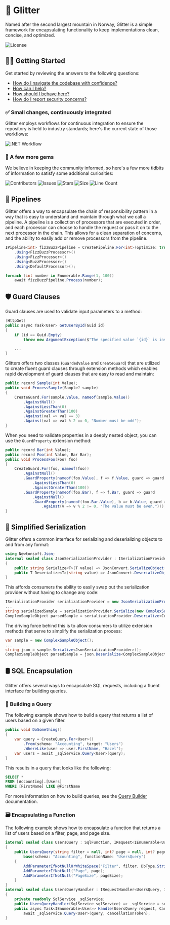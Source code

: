 # 🗻 Glitter

Named after the second largest mountain in Norway, Glitter is a simple framework for encapsulating functionality to keep implementations clean, concise, and optimized.

![License](https://img.shields.io/github/license/tacosontitan/Glitter?logo=github&style=for-the-badge)

## 💁‍♀️ Getting Started

Get started by reviewing the answers to the following questions:

- [How do I navigate the codebase with confidence?](http://glitter.tacosontitan.com)
- [How can I help?](./CONTRIBUTING.md)
- [How should I behave here?](./CODE_OF_CONDUCT.md)
- [How do I report security concerns?](./SECURITY.md)

### ✅ Small changes, continuously integrated

Glitter employs workflows for continuous integration to ensure the repository is held to industry standards; here's the current state of those workflows:

![.NET Workflow](https://img.shields.io/github/actions/workflow/status/tacosontitan/Glitter/dotnet.yml?label=Build%20and%20Test&logo=dotnet&style=for-the-badge)

### 💎 A few more gems

We believe in keeping the community informed, so here's a few more tidbits of information to satisfy some additional curiosities:

![Contributors](https://img.shields.io/github/contributors/tacosontitan/Glitter?logo=github&style=for-the-badge)
![Issues](https://img.shields.io/github/issues/tacosontitan/Glitter?logo=github&style=for-the-badge)
![Stars](https://img.shields.io/github/stars/tacosontitan/Glitter?logo=github&style=for-the-badge)
![Size](https://img.shields.io/github/languages/code-size/tacosontitan/Glitter?logo=github&style=for-the-badge)
![Line Count](https://img.shields.io/tokei/lines/github/tacosontitan/Glitter?logo=github&style=for-the-badge)

## 💠 Pipelines

Glitter offers a way to encapsulate the chain of responsibility pattern in a way that is easy to understand and maintain through what we call a pipeline. A pipeline is a collection of processors that are executed in order, and each processor can choose to handle the request or pass it on to the next processor in the chain. This allows for a clean separation of concerns, and the ability to easily add or remove processors from the pipeline.

```csharp
IPipeline<int> fizzBuzzPipeline = CreatePipeline.For<int>(optimize: true)
    .Using<FizzBuzzProcessor>()
    .Using<FizzProcessor>()
    .Using<BuzzProcessor>()
    .Using<DefaultProcessor>();

foreach (int number in Enumerable.Range(1, 100))
    await fizzBuzzPipeline.Process(number);
```

## 🛡️ Guard Clauses

Guard clauses are used to validate input parameters to a method:

```csharp
[HttpGet]
public async Task<User> GetUserById(Guid id)
{
    if (id == Guid.Empty)
        throw new ArgumentException($"The specified value `{id}` is invalid.", nameof(id));

    ...
}
```

Glitters offers two classes (`GuardedValue` and `CreateGuard`) that are utilized to create fluent guard clauses through extension methods which enables rapid development of guard clauses that are easy to read and maintain:

```csharp
public record Sample(int Value);
public void ProcessSample(Sample? sample)
{
    CreateGuard.For(sample.Value, nameof(sample.Value))
        .AgainstNull()
        .AgainstLessThan(0)
        .AgainstGreaterThan(100)
        .Against(val => val == 3)
        .Against(val => val % 2 == 0, "Number must be odd");
}
```

When you need to validate properties in a deeply nested object, you can use the `GuardProperty` extension method:

```csharp
public record Bar(int Value);
public record Foo(int Value, Bar Bar);
public void ProcessFoo(Foo? foo)
{
    CreateGuard.For(foo, nameof(foo))
        .AgainstNull()
        .GuardProperty(nameof(foo.Value), f => f.Value, guard => guard
            .AgainstLessThan(0)
            .AgainstGreaterThan(100))
        .GuardProperty(nameof(foo.Bar), f => f.Bar, guard => guard
            .AgainstNull()
            .GuardProperty(nameof(foo.Bar.Value), b => b.Value, guard => guard
                .Against(v => v % 2 != 0, "The value must be even.")));
}
```

## 📝 Simplified Serialization

Glitter offers a common interface for serializing and deserializing objects to and from any format:

```csharp
using Newtonsoft.Json;
internal sealed class JsonSerializationProvider : ISerializationProvider
{
    public string Serialize<T>(T value) => JsonConvert.SerializeObject(value);
    public T Deserialize<T>(string value) => JsonConvert.DeserializeObject<T>(value);
}
```

This affords consumers the ability to easily swap out the serialization provider without having to change any code:

```csharp
ISerializationProvider serializationProvider = new JsonSerializationProvider();
...
string serializedSample = serializationProvider.Serialize(new ComplexSampleObject());
ComplexSampleObject parsedSample = serializationProvider.Deserialize<ComplexSampleObject>(serializedSample);
```

The driving force behind this is to allow consumers to utilize extension methods that serve to simplify the serialization process:

```csharp
var sample = new ComplexSampleObject();
...
string json = sample.Serialize<JsonSerializationProvider>();
ComplexSampleObject parsedSample = json.Deserialize<ComplexSampleObject, JsonSerializationProvider>();
```

## 🛢️ SQL Encapsulation

Glitter offers several ways to encapsulate SQL requests, including a fluent interface for building queries.

### 📜 Building a Query

The following example shows how to build a query that returns a list of users based on a given filter.

```csharp
public void DoSomething()
{
    var query = CreateQuery.For<User>()
        .From(schema: "Accounting", target: "Users")
        .WhereLike(user => user.FirstName, "Hazel");
    var users = await _sqlService.Query<User>(query);
}
```

This results in a query that looks like the following:

```sql
SELECT *
FROM [Accounting].[Users]
WHERE [FirstName] LIKE @FirstName
```

For more information on how to build queries, see the [Query Builder](https://github.com/tacosontitan/Glitter/wiki) documentation.

### 🗃️ Encapsulating a Function

The following example shows how to encapsulate a function that returns a list of users based on a filter, page, and page size.

```csharp
internal sealed class UsersQuery : SqlFunction, IRequest<IEnumerable<User>>
{
    public UsersQuery(string filter = null, int? page = null, int? pageSize = null) :
        base(schema: "Accounting", functionName: "UsersQuery")
    {
        AddParameterIfNotNullOrWhiteSpace("Filter", filter, DbType.String, size: 255);
        AddParameterIfNotNull("Page", page);
        AddParameterIfNotNull("PageSize", pageSize);
    }
}
internal sealed class UsersQueryHandler : IRequestHandler<UsersQuery, IEnumerable<User>>
{
    private readonly SqlService _sqlService;
    public UsersQueryHandler(SqlService sqlService) => _sqlService = sqlService;
    public async Task<IEnumerable<User>> Handle(UsersQuery request, CancellationToken cancellationToken) =>
        await _sqlService.Query<User>(query, cancellationToken);
}
```
